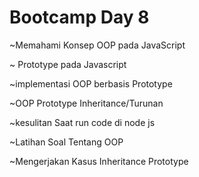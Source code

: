 # Bootcamp Day 8

~Memahami Konsep OOP pada JavaScript

~ Prototype pada Javascript

~implementasi OOP berbasis Prototype

~OOP Prototype Inheritance/Turunan

~kesulitan Saat run code di node js

~Latihan Soal Tentang OOP

~Mengerjakan Kasus Inheritance Prototype
